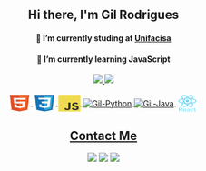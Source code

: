 
<h2 align="center">Hi there, I'm Gil Rodrigues</h2>

<div align="center">
  <h4> 🔭 I’m currently studing at <a href="https://www.unifacisa.edu.br/home">Unifacisa</a></h4>
  <h4> 🌱 I’m currently learning JavaScript</h4>
</div>




<div align="center">
  <a href="https://github.com/GilRodrigues13">
  <img height="180em" src="https://github-readme-stats.vercel.app/api?username=GilRodrigues13&show_icons=true&theme=tokyonight&include_all_commits=true&count_private=true"/>
  <img height="180em"  src="https://github-readme-stats.vercel.app/api/top-langs/?username=GilRodrigues13&layout=compact&langs_count=7&theme=tokyonight"/>
</div>
  
 <div style="display: inline_block" align="center"><br>
   <img align="center" alt="Gil-HTML" height="30" width="40" src="https://raw.githubusercontent.com/devicons/devicon/master/icons/html5/html5-original.svg">
   <img align="center" alt="Gil-CSS" height="30" width="40" src="https://raw.githubusercontent.com/devicons/devicon/master/icons/css3/css3-original.svg">
   <img align="center" alt="Gil-JS" height="30" width="40" src="https://raw.githubusercontent.com/devicons/devicon/master/icons/javascript/javascript-original.svg">
   <img align="center" alt="Gil-Python" height="30" width="40" src= "https://cdn.jsdelivr.net/gh/devicons/devicon/icons/python/python-original.svg">
   <img align="center" alt="Gil-Java" height="30" width="40" src= "https://cdn.jsdelivr.net/gh/devicons/devicon/icons/java/java-original.svg">
   <img align="center" alt="Gil-React" height="30" width="40" src="https://raw.githubusercontent.com/devicons/devicon/master/icons/react/react-original-wordmark.svg">
</div>
  
  ##
  
  <div>
  <h2 align="center">Contact Me</h2>
  <div align="center"> 
  <a href="https://www.linkedin.com/in/gil-rodrigues-27bb60268/" target="_blank"><img src="https://img.shields.io/badge/-LinkedIn-%230077B5?style=for-the-badge&logo=linkedin&logoColor=white"></a> 
  <a href="https://instagram.com/gilgilbertosr" target="_blank"><img src="https://img.shields.io/badge/-Instagram-%23E4405F?style=for-the-badge&logo=instagram&logoColor=white" target="_blank"></a> 
  <a href="mailto:gilgilberto.s.rodrigues@gmail.com" target="_blank"><img src="https://img.shields.io/badge/-Gmail-%23333?style=for-the-badge&logo=gmail&logoColor=white" target="_blank"></a>
  </div>


